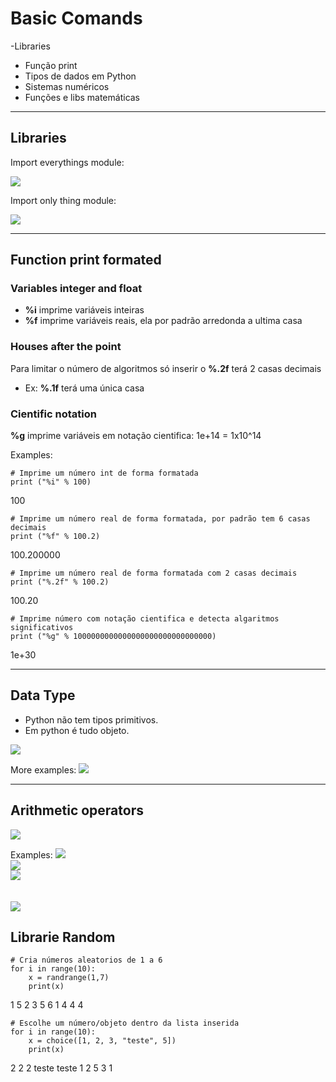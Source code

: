 # Basic Comands
  -Libraries
  - Função print
  - Tipos de dados em Python
  - Sistemas numéricos
  - Funções e libs matemáticas

---
## Libraries
Import everythings module:

<img src="images/import.png" />
<br/>

Import only thing module:

<img src="images/from.png" />
 
---

## Function print formated

### Variables integer and float
- **%i** imprime variáveis inteiras
- **%f** imprime variáveis reais, ela por padrão arredonda a ultima casa

### Houses after the point
Para limitar o número de algoritmos só inserir o **%.2f** terá 2 casas decimais
- Ex: **%.1f** terá uma única casa

### Cientific notation
**%g** imprime variáveis em notação cientifica: 1e+14 = 1x10^14

Examples:
```
# Imprime um número int de forma formatada
print ("%i" % 100)
```
100

```
# Imprime um número real de forma formatada, por padrão tem 6 casas decimais
print ("%f" % 100.2)
```
100.200000

```
# Imprime um número real de forma formatada com 2 casas decimais
print ("%.2f" % 100.2)
```
100.20

```
# Imprime número com notação cientifica e detecta algaritmos significativos
print ("%g" % 1000000000000000000000000000000)
```
1e+30




---

## Data Type

- Python não tem tipos primitivos. 
- Em python é tudo objeto. 

 <img src="images/types.png" />

More examples:
 <img src="images/tipos.png" />

---

## Arithmetic operators
 <img src="images/operadores.png" />

Examples:
<img src="images/1.png" />
<br/>
<img src="images/2.png" />
<br/>
<img src="images/3.png" />
<br/><br/><br/>
<img src="images/precedencia.png" />


## Librarie Random
```
# Cria números aleatorios de 1 a 6
for i in range(10):
    x = randrange(1,7)
    print(x)
```
1
5
2
3
5
6
1
4
4
4

```
# Escolhe um número/objeto dentro da lista inserida
for i in range(10):
    x = choice([1, 2, 3, "teste", 5])
    print(x)
```
2
2
2
teste
teste
1
2
5
3
1
